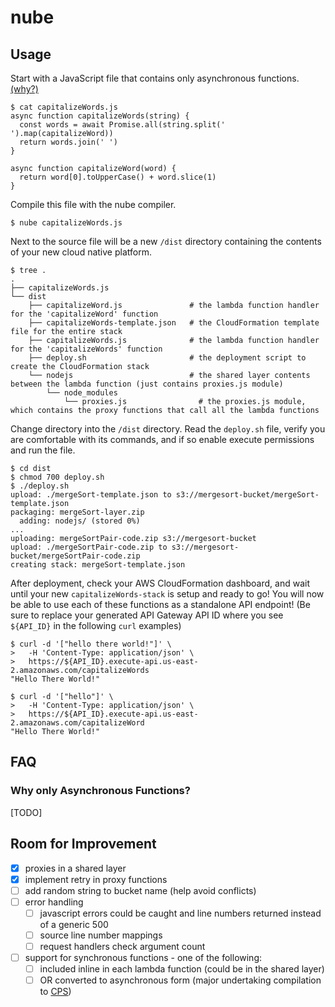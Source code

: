 # nube

## Usage

Start with a JavaScript file that contains only asynchronous functions. [(why?)](https://github.com/ianmelendez95/nube/edit/master/README.md#why-only-asynchronous-functions)

    $ cat capitalizeWords.js
    async function capitalizeWords(string) {
      const words = await Promise.all(string.split(' ').map(capitalizeWord))
      return words.join(' ')
    }

    async function capitalizeWord(word) {
      return word[0].toUpperCase() + word.slice(1)
    }
    
Compile this file with the nube compiler.

    $ nube capitalizeWords.js

Next to the source file will be a new `/dist` directory containing the contents of your new cloud native platform.

    $ tree .
    .
    ├── capitalizeWords.js
    └── dist
        ├── capitalizeWord.js               # the lambda function handler for the 'capitalizeWord' function
        ├── capitalizeWords-template.json   # the CloudFormation template file for the entire stack
        ├── capitalizeWords.js              # the lambda function handler for the 'capitalizeWords' function
        ├── deploy.sh                       # the deployment script to create the CloudFormation stack
        └── nodejs                          # the shared layer contents between the lambda function (just contains proxies.js module)
            └── node_modules
                └── proxies.js                # the proxies.js module, which contains the proxy functions that call all the lambda functions
                
Change directory into the `/dist` directory. Read the `deploy.sh` file, verify you are comfortable with its commands, and if so enable execute permissions and run the file.

    $ cd dist
    $ chmod 700 deploy.sh
    $ ./deploy.sh 
    upload: ./mergeSort-template.json to s3://mergesort-bucket/mergeSort-template.json
    packaging: mergeSort-layer.zip
      adding: nodejs/ (stored 0%)
    ...
    uploading: mergeSortPair-code.zip s3://mergesort-bucket
    upload: ./mergeSortPair-code.zip to s3://mergesort-bucket/mergeSortPair-code.zip
    creating stack: mergeSort-template.json

After deployment, check your AWS CloudFormation dashboard, and wait until your new `capitalizeWords-stack` is setup and ready to go!
You will now be able to use each of these functions as a standalone API endpoint! (Be sure to replace your generated API Gateway API ID 
where you see `${API_ID}` in the following `curl` examples)

    $ curl -d '["hello there world!"]' \ 
    >   -H 'Content-Type: application/json' \
    >   https://${API_ID}.execute-api.us-east-2.amazonaws.com/capitalizeWords
    "Hello There World!"
    
    $ curl -d '["hello"]' \ 
    >   -H 'Content-Type: application/json' \
    >   https://${API_ID}.execute-api.us-east-2.amazonaws.com/capitalizeWord
    "Hello There World!"

## FAQ

### Why only Asynchronous Functions?

[TODO]

## Room for Improvement

- [x] proxies in a shared layer
- [x] implement retry in proxy functions
- [ ] add random string to bucket name (help avoid conflicts)
- [ ] error handling 
  - [ ] javascript errors could be caught and line numbers returned instead of a generic 500
  - [ ] source line number mappings
  - [ ] request handlers check argument count
- [ ] support for synchronous functions - one of the following:
  - [ ] included inline in each lambda function (could be in the shared layer)
  - [ ] OR converted to asynchronous form (major undertaking compilation to [CPS](https://en.wikipedia.org/wiki/Continuation-passing_style))
